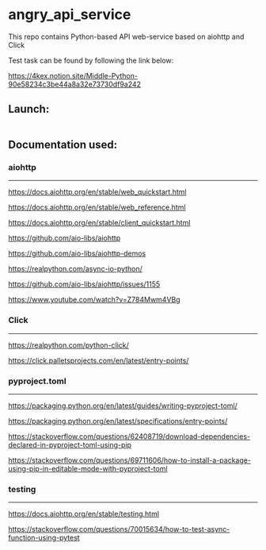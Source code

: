 # angry_api_service
This repo contains Python-based API web-service based on aiohttp and Click

Test task can be found by following the link below:

https://4kex.notion.site/Middle-Python-90e58234c3be44a8a32e73730df9a242


## Launch:


```

```

## Documentation used:


### aiohttp
---------------
https://docs.aiohttp.org/en/stable/web_quickstart.html

https://docs.aiohttp.org/en/stable/web_reference.html

https://docs.aiohttp.org/en/stable/client_quickstart.html

https://github.com/aio-libs/aiohttp

https://github.com/aio-libs/aiohttp-demos

https://realpython.com/async-io-python/

https://github.com/aio-libs/aiohttp/issues/1155

https://www.youtube.com/watch?v=Z784Mwm4VBg


### Click
---------------
https://realpython.com/python-click/

https://click.palletsprojects.com/en/latest/entry-points/



### pyproject.toml
---------------
https://packaging.python.org/en/latest/guides/writing-pyproject-toml/

https://packaging.python.org/en/latest/specifications/entry-points/

https://stackoverflow.com/questions/62408719/download-dependencies-declared-in-pyproject-toml-using-pip

https://stackoverflow.com/questions/69711606/how-to-install-a-package-using-pip-in-editable-mode-with-pyproject-toml


### testing
---------------
https://docs.aiohttp.org/en/stable/testing.html

https://stackoverflow.com/questions/70015634/how-to-test-async-function-using-pytest

